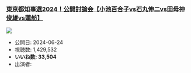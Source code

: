 ### [東京都知事選2024！公開討論会【小池百合子vs石丸伸二vs田母神俊雄vs蓮舫】](https://www.youtube.com/watch?v=QoFBeE9_9n4)
[![](https://img.youtube.com/vi/QoFBeE9_9n4/sddefault.jpg)](https://www.youtube.com/watch?v=QoFBeE9_9n4)
-   公開日: 2024-06-24
-   視聴数: 1,429,532
-   **いいね数: 33,504**
-   出演者: 
